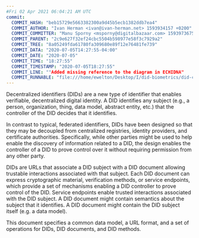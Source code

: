 ```yaml
---
#Fri 02 Apr 2021 06:04:21 AM UTC
commit:
  COMMIT_HASH: "beb15729e5663382300a9d45b5ecb1382ddb7ea4"
  COMMIT_AUTHOR: "Ivan Herman <ivan@ivan-herman.net> 1593934157 +0200"
  COMMIT_COMMITTER: "Manu Sporny <msporny@digitalbazaar.com> 1593973675 -0400"
  COMMIT_PARENT: "2c9e627f32ef24cbc5504b598977e58f3c7929a2"
  COMMIT_TREE: "8a05249fda61780fa309680e89f12e76481fe739"
  COMMIT_DATA: "2020-07-05T14:27:55-04:00"
  COMMIT_DATE: "2020-07-05"
  COMMIT_TIME: "18:27:55"
  COMMIT_TIMESTAMP: "2020-07-05T18:27:55"
  COMMIT_LINE: ""Added missing reference to the diagram in ECHIDNA"
  COMMIT_RUNNABLE: "file:///home/ewelton/Desktop/I/did-biometrics/did-core-dataset/analysis/gitinfo/beb15729e5663382300a9d45b5ecb1382ddb7ea4/snapshot/index.html"
---
```


<section id="abstract">
<p>
<a>Decentralized identifiers</a> (DIDs) are a new type of identifier that
enables verifiable, decentralized digital identity. A <a>DID</a> identifies any
subject (e.g., a person, organization, thing, data model, abstract entity, etc.)
that the controller of the <a>DID</a> decides that it identifies.

In contrast to typical, federated identifiers, DIDs have been designed
so that they may be decoupled from centralized registries, identity providers,
and certificate authorities. Specifically, while other parties might be used
to help enable the discovery of information related to a <a>DID</a>,
the design enables the controller of a <a>DID</a> to prove control over it
without requiring permission from any other party.

<a>DID</a>s are URLs that associate
a <a>DID subject</a> with a <a>DID document</a> allowing trustable interactions
associated with that subject. Each <a>DID document</a> can express cryptographic
material, verification methods, or <a>service endpoints</a>, which provide a set
of mechanisms enabling a <a>DID controller</a> to prove control of the
<a>DID</a>. <a>Service endpoints</a> enable trusted interactions associated with
the <a>DID subject</a>. A <a>DID document</a> might contain semantics about the
subject that it identifies. A <a>DID document</a> might contain the <a>DID
subject</a> itself (e.g. a data model).
    </p>
<p>
This document specifies a common data model, a URL format, and a set of
operations for <a>DIDs</a>, <a>DID documents</a>, and <a>DID methods</a>.
    </p>
</section>
